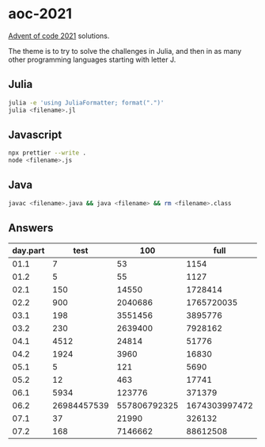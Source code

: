 # aoc-2021

<!-- <a href="#badge"><img alt="code style: prettier" src="https://img.shields.io/badge/code_style-prettier-ff69b4.svg?style=flat-square"></a> -->

[Advent of code 2021](https://adventofcode.com/2021) solutions.

The theme is to try to solve the challenges in Julia, and then in as many other programming languages starting with letter J.

## Julia

```bash
julia -e 'using JuliaFormatter; format(".")'
julia <filename>.jl
```

## Javascript

```bash
npx prettier --write .
node <filename>.js
```

## Java

```bash
javac <filename>.java && java <filename> && rm <filename>.class
```

## Answers

| day.part | test        | 100          | full          |
| -------- | ----------- | ------------ | ------------- |
| 01.1     | 7           | 53           | 1154          |
| 01.2     | 5           | 55           | 1127          |
| 02.1     | 150         | 14550        | 1728414       |
| 02.2     | 900         | 2040686      | 1765720035    |
| 03.1     | 198         | 3551456      | 3895776       |
| 03.2     | 230         | 2639400      | 7928162       |
| 04.1     | 4512        | 24814        | 51776         |
| 04.2     | 1924        | 3960         | 16830         |
| 05.1     | 5           | 121          | 5690          |
| 05.2     | 12          | 463          | 17741         |
| 06.1     | 5934        | 123776       | 371379        |
| 06.2     | 26984457539 | 557806792325 | 1674303997472 |
| 07.1     | 37          | 21990        | 326132        |
| 07.2     | 168         | 7146662      | 88612508      |